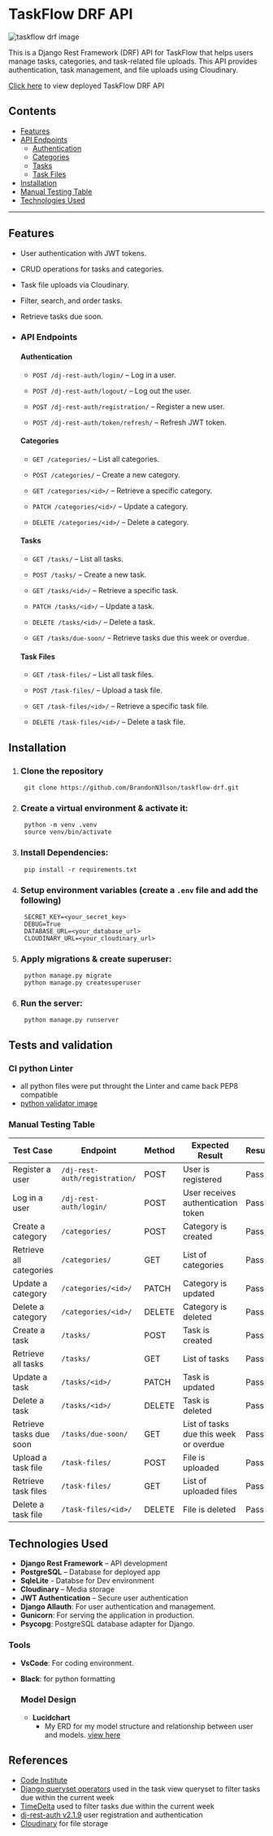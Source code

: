 TaskFlow DRF API
================
![taskflow drf image](../taskflow-drf/static/images/taskflow-drf-image.png)

This is a Django Rest Framework (DRF) API for TaskFlow that helps users manage tasks, categories, and task-related file uploads. This API provides authentication, task management, and file uploads using Cloudinary.

[Click here](https://task-flow-drf-api-6a658d5dbfee.herokuapp.com/) to view deployed TaskFlow DRF API

## Contents
- [Features](#features)
- [API Endpoints](#api-endpoints)
  - [Authentication](#authentication)
  - [Categories](#categories)
  - [Tasks](#tasks)
  - [Task Files](#task-files)
- [Installation](#installation)
- [Manual Testing Table](#manual-testing-table)
- [Technologies Used](#technologies-used)

---

Features
--------

*   User authentication with JWT tokens.
    
*   CRUD operations for tasks and categories.
    
*   Task file uploads via Cloudinary.
    
*   Filter, search, and order tasks.
    
*   Retrieve tasks due soon.

* ### API Endpoints

   #### Authentication

   *   `POST /dj-rest-auth/login/` – Log in a user.
   
   *   `POST /dj-rest-auth/logout/` – Log out the user.
   
   *   `POST /dj-rest-auth/registration/` – Register a new user.
   
   *   `POST /dj-rest-auth/token/refresh/` – Refresh JWT token.
    

   #### Categories

   *   `GET /categories/` – List all categories.
   
   *   `POST /categories/` – Create a new category.
   
   *   `GET /categories/<id>/` – Retrieve a specific category.
   
   *   `PATCH /categories/<id>/` – Update a category.
   
   *   `DELETE /categories/<id>/` – Delete a category.
   
   
   #### Tasks
   
   *   `GET /tasks/` – List all tasks.
   
   *   `POST /tasks/` – Create a new task.
   
   *   `GET /tasks/<id>/` – Retrieve a specific task.
   
   *   `PATCH /tasks/<id>/` – Update a task.
   
   *   `DELETE /tasks/<id>/` – Delete a task.
   
   *   `GET /tasks/due-soon/` – Retrieve tasks due this week or overdue.
    
    #### Task Files

   *   `GET /task-files/` – List all task files.
       
   *   `POST /task-files/` – Upload a task file.
       
   *   `GET /task-files/<id>/` – Retrieve a specific task file.
       
   *   `DELETE /task-files/<id>/` – Delete a task file.
    
    

Installation
------------

1. ### Clone the repository
        git clone https://github.com/BrandonN3lson/taskflow-drf.git
    
2. ### Create a virtual environment & activate it:
        python -m venv .venv
        source venv/bin/activate
    
3. ### Install Dependencies:   
        pip install -r requirements.txt
    
4. ### Setup environment variables (create a `.env` file and add the following)
        SECRET_KEY=<your_secret_key>
        DEBUG=True
        DATABASE_URL=<your_database_url>
        CLOUDINARY_URL=<your_cloudinary_url>
    
5. ### Apply migrations & create superuser:
        python manage.py migrate
        python manage.py createsuperuser
    
6. ### Run the server:
        python manage.py runserver


Tests and validation
--------------------
### CI python Linter
- all python files were put throught the Linter and came back PEP8 compatible
- [python validator image](./static/images/CI-python-linter-results.png)

### Manual Testing Table

| Test Case | Endpoint | Method | Expected Result | Result |
|-----------|----------|--------|----------------|---------|
| Register a user | `/dj-rest-auth/registration/` | POST | User is registered | Pass |
| Log in a user | `/dj-rest-auth/login/` | POST | User receives authentication token | Pass |
| Create a category | `/categories/` | POST | Category is created | Pass |
| Retrieve all categories | `/categories/` | GET | List of categories | Pass |
| Update a category | `/categories/<id>/` | PATCH | Category is updated | Pass |
| Delete a category | `/categories/<id>/` | DELETE | Category is deleted | Pass |
| Create a task | `/tasks/` | POST | Task is created | Pass |
| Retrieve all tasks | `/tasks/` | GET | List of tasks | Pass |
| Update a task | `/tasks/<id>/` | PATCH | Task is updated | Pass |
| Delete a task | `/tasks/<id>/` | DELETE | Task is deleted | Pass |
| Retrieve tasks due soon | `/tasks/due-soon/` | GET | List of tasks due this week or overdue | Pass |
| Upload a task file | `/task-files/` | POST | File is uploaded | Pass |
| Retrieve task files | `/task-files/` | GET | List of uploaded files | Pass |
| Delete a task file | `/task-files/<id>/` | DELETE | File is deleted | Pass |


Technologies Used
-----------------

* **Django Rest Framework** – API development
* **PostgreSQL** – Database for deployed app
* **SqleLite** - Databse for Dev environment
* **Cloudinary** – Media storage
* **JWT Authentication** – Secure user authentication
* **Django Allauth**: For user authentication and management.
* **Gunicorn**: For serving the application in production.
* **Psycopg**: PostgreSQL database adapter for Django.

### Tools
- **VsCode**: For coding environment.    
- **Black**: for python formatting

   ### Model Design
   * **Lucidchart**
      * My ERD for my model structure and relationship between user and models. [view here](../taskflow-drf/static/images/TaskFlow-model-diagram.png)

References
----------

- [Code Institute](https://codeinstitute.net/)
- [Django queryset operators](https://docs.djangoproject.com/en/dev/ref/models/querysets/#field-lookups) used in the task view queryset to filter tasks due within the current week
- [TimeDelta](https://medium.com/django-unleashed/python-timedelta-with-examples-and-use-cases-81def9140880) used to filter tasks due within the current week
- [dj-rest-auth v2.1.9](https://dj-rest-auth.readthedocs.io/en/2.1.9/installation.html) user registration and authentication
- [Cloudinary](https://cloudinary.com/) for file storage